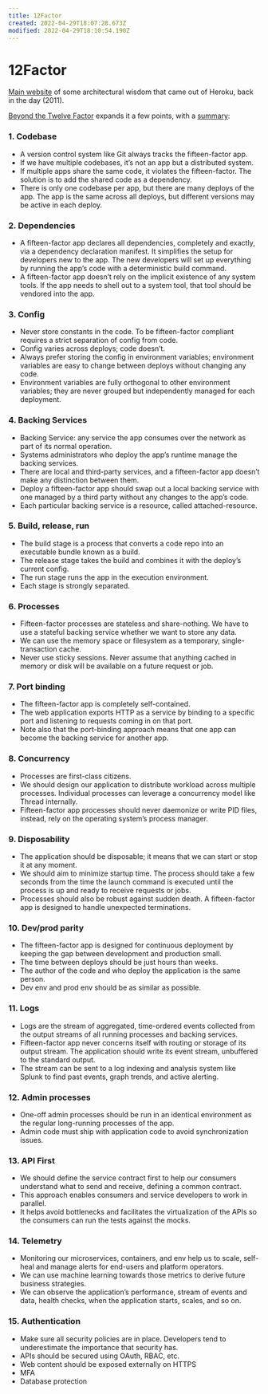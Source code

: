 ```yaml
---
title: 12Factor
created: 2022-04-29T18:07:28.673Z
modified: 2022-04-29T18:10:54.190Z
---
```


# 12Factor

[Main website](https://12factor.net/) of some architectural wisdom that came out of Heroku, back in the day (2011).

[Beyond the Twelve Factor](https://www.oreilly.com/library/view/beyond-the-twelve-factor/9781492042631/) expands it a few points, with a [summary](https://domenicoluciani.com/2021/10/30/15-factor-app.html):

### 1. Codebase

- A version control system like Git always tracks the fifteen-factor app.
- If we have multiple codebases, it’s not an app but a distributed system.
- If multiple apps share the same code, it violates the fifteen-factor. The solution is to add the shared code as a dependency.
- There is only one codebase per app, but there are many deploys of the app. The app is the same across all deploys, but different versions may be active in each deploy.

### 2. Dependencies

- A fifteen-factor app declares all dependencies, completely and exactly, via a dependency declaration manifest. It simplifies the setup for developers new to the app. The new developers will set up everything by running the app’s code with a deterministic build command.
- A fifteen-factor app doesn’t rely on the implicit existence of any system tools. If the app needs to shell out to a system tool, that tool should be vendored into the app.

### 3. Config

- Never store constants in the code. To be fifteen-factor compliant requires a strict separation of config from code.
- Config varies across deploys; code doesn’t.
- Always prefer storing the config in environment variables; environment variables are easy to change between deploys without changing any code.
- Environment variables are fully orthogonal to other environment variables; they are never grouped but independently managed for each deployment.

### 4. Backing Services

- Backing Service: any service the app consumes over the network as part of its normal operation.
- Systems administrators who deploy the app’s runtime manage the backing services.
- There are local and third-party services, and a fifteen-factor app doesn’t make any distinction between them.
- Deploy a fifteen-factor app should swap out a local backing service with one managed by a third party without any changes to the app’s code.
- Each particular backing service is a resource, called attached-resource.

### 5. Build, release, run

- The build stage is a process that converts a code repo into an executable bundle known as a build.
- The release stage takes the build and combines it with the deploy’s current config.
- The run stage runs the app in the execution environment.
- Each stage is strongly separated.

### 6. Processes

- Fifteen-factor processes are stateless and share-nothing. We have to use a stateful backing service whether we want to store any data.
- We can use the memory space or filesystem as a temporary, single-transaction cache.
- Never use sticky sessions. Never assume that anything cached in memory or disk will be available on a future request or job.

### 7. Port binding

- The fifteen-factor app is completely self-contained.
- The web application exports HTTP as a service by binding to a specific port and listening to requests coming in on that port.
- Note also that the port-binding approach means that one app can become the backing service for another app.

### 8. Concurrency

- Processes are first-class citizens.
- We should design our application to distribute workload across multiple processes. Individual processes can leverage a concurrency model like Thread internally.
- Fifteen-factor app processes should never daemonize or write PID files, instead, rely on the operating system’s process manager.

### 9. Disposability

- The application should be disposable; it means that we can start or stop it at any moment.
- We should aim to minimize startup time. The process should take a few seconds from the time the launch command is executed until the process is up and ready to receive requests or jobs.
- Processes should also be robust against sudden death. A fifteen-factor app is designed to handle unexpected terminations.

### 10. Dev/prod parity

- The fifteen-factor app is designed for continuous deployment by keeping the gap between development and production small.
- The time between deploys should be just hours than weeks.
- The author of the code and who deploy the application is the same person.
- Dev env and prod env should be as similar as possible.

### 11. Logs

- Logs are the stream of aggregated, time-ordered events collected from the output streams of all running processes and backing services.
- Fifteen-factor app never concerns itself with routing or storage of its output stream. The application should write its event stream, unbuffered to the standard output.
- The stream can be sent to a log indexing and analysis system like Splunk to find past events, graph trends, and active alerting.

### 12. Admin processes

- One-off admin processes should be run in an identical environment as the regular long-running processes of the app.
- Admin code must ship with application code to avoid synchronization issues.

### 13. API First

- We should define the service contract first to help our consumers understand what to send and receive, defining a common contract.
- This approach enables consumers and service developers to work in parallel.
- It helps avoid bottlenecks and facilitates the virtualization of the APIs so the consumers can run the tests against the mocks.

### 14. Telemetry

- Monitoring our microservices, containers, and env help us to scale, self-heal and manage alerts for end-users and platform operators.
- We can use machine learning towards those metrics to derive future business strategies.
- We can observe the application’s performance, stream of events and data, health checks, when the application starts, scales, and so on.

### 15. Authentication

- Make sure all security policies are in place. Developers tend to underestimate the importance that security has.
- APIs should be secured using OAuth, RBAC, etc.
- Web content should be exposed externally on HTTPS
- MFA
- Database protection


